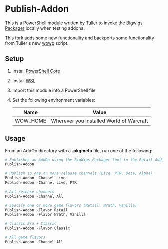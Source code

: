 # Publish-Addon

This is a PowerShell module written by [Tuller](https://github.com/Tuller) to invoke the [Bigwigs Packager](https://github.com/BigWigsMods/packager) locally when testing addons.

This fork adds some new functionality and backports some functionality from Tuller's new [wowp](https://github.com/Tuller/wowp) script.

## Setup

1. Install [PowerShell Core](https://docs.microsoft.com/en-us/powershell/scripting/install/installing-powershell-core-on-windows)
1. Install [WSL](https://docs.microsoft.com/en-us/windows/wsl/install-win10)
1. Import this module into a PowerShell file
1. Set the following environment variables:

   | Name     | Value                                    |
   | -------- | ---------------------------------------- |
   | WOW_HOME | Wherever you installed World of Warcraft |

## Usage

From an AddOn directory with a **.pkgmeta** file, run one of the following:

```powershell
# Publishes an AddOn using the BigWigs Packager tool to the Retail AddOns directory
Publish-Addon

# Publish to one or more release channels (Live, PTR, Beta, Alpha)
Publish-Addon -Channel Live
Publish-Addon -Channel Live, PTR

# All release channels
Publish-Addon -Channel All

# Specify one or more game flavors (Retail, Wrath, Vanilla)
Publish-Addon -Flavor Retail
Publish-Addon -Flavor Wrath, Vanilla

# Classic Era + Classic
Publish-Addon -Flavor Classic

# All game flavors
Publish-Addon -Channel All
```

